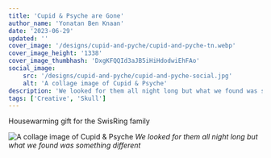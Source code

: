 ```yaml
---
title: 'Cupid & Psyche are Gone'
author_name: 'Yonatan Ben Knaan'
date: '2023-06-29'
updated: ''
cover_image: '/designs/cupid-and-pyche/cupid-and-pyche-tn.webp'
cover_image_height: '1338'
cover_image_thumbhash: 'DxgKFQQId3aJB5iHiHdodwiEhFAo'
social_image: 
    src: '/designs/cupid-and-pyche/cupid-and-pyche-social.jpg'
    alt: 'A collage image of Cupid & Psyche'
description: 'We looked for them all night long but what we found was something different'
tags: ['Creative', 'Skull']
---
```

Housewarming gift for the SwisRing family 

![A collage image of Cupid & Psyche](/designs/cupid-and-pyche/cupid-and-pyche.webp)
*We looked for them all night long but what we found was something different*
